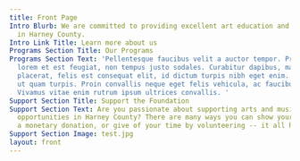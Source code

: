 ```yaml
---
title: Front Page
Intro Blurb: We are committed to providing excellent art education and art experiences
  in Harney County.
Intro Link Title: Learn more about us
Programs Section Title: Our Programs
Programs Section Text: 'Pellentesque faucibus velit a auctor tempor. Proin tristique
  lorem et est feugiat, non tempus justo sodales. Curabitur dapibus, mauris sed dapibus
  placerat, felis est consequat elit, id dictum turpis nibh eget enim. Vestibulum
  ut quam turpis. Proin convallis neque eget felis vehicula, ac faucibus augue aliquam.
  Vivamus vitae enim rutrum ipsum ultrices convallis. '
Support Section Title: Support the Foundation
Support Section Text: Are you passionate about supporting arts and music educational
  opportunities in Harney County? There are many ways you can show your support. Consider
  a monetary donation, or give of your time by volunteering -- it all helps!
Support Section Image: test.jpg
layout: front
---
```


